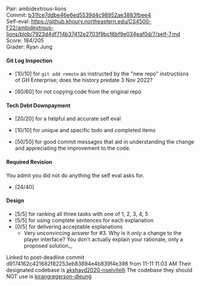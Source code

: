 Pair: ambidextrous-lions \
Commit: [b31fce7ddbe46e6ed5539d4c98952ae3883fbee4](https://github.khoury.northeastern.edu/CS4500-F22/ambidextrous-lions/tree/b31fce7ddbe46e6ed5539d4c98952ae3883fbee4) \
Self-eval: https://github.khoury.northeastern.edu/CS4500-F22/ambidextrous-lions/blob/7923d4df714b37412e2703f9bc16bf9e034eaf0d/7/self-7.md \
Score: 184/205 \
Grader: Ryan Jung

#### Git Log Inspection


- [10/10] for `git add remote` as instructed by the "new repo" instructions of GH Enterprise; does the history predate 3 Nov 2022?

- [60/60] for not copying code from the original repo
  
  
#### Tech Debt Downpayment

- [20/20] for a helpful and accurate self eval

- [10/10] for unique and specific todo and completed items

- [50/50] for good commit messages that aid in understanding the change and appreciating the improvement to the code.

#### Required Revision

You admit you did not do anything the self eval asks for.

- [24/40]

#### Design

 - [5/5] for ranking all three tasks with one of 1, 2, 3, 4, 5
 - [5/5] for using complete sentences for each explanation
 - [0/5] for delivering acceptable explanations
   - Very unconvincing answer for #3. Why is it _only_ a change to the player interface? You don't actually explain your rationale, only a proposed solution._



Linked to post-deadline commit d9174162c421682f82253eb83894e4b839f4e398 from 11-11 11:03 AM
Their designated codebase is [akshayd2020-nselvitelli](https://github.khoury.northeastern.edu/CS4500-F22/akshayd2020-nselvitelli)
The codebase they should NOT use is [kirangregerson-dleung](https://github.khoury.northeastern.edu/CS4500-F22/kirangregerson-dleung)
